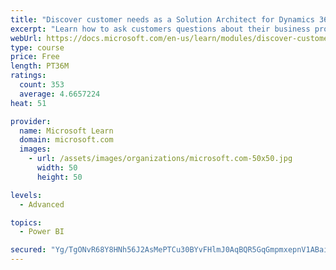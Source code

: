 ```yaml
---
title: "Discover customer needs as a Solution Architect for Dynamics 365 and Power Platform"
excerpt: "Learn how to ask customers questions about their business processes and feature requirements to create a viable solution."
webUrl: https://docs.microsoft.com/en-us/learn/modules/discover-customer-needs/
type: course
price: Free
length: PT36M
ratings:
  count: 353
  average: 4.6657224
heat: 51

provider:
  name: Microsoft Learn
  domain: microsoft.com
  images:
    - url: /assets/images/organizations/microsoft.com-50x50.jpg
      width: 50
      height: 50

levels:
  - Advanced

topics:
  - Power BI

secured: "Yg/TgONvR68Y8HNh56J2AsMePTCu30BYvFHlmJ0AqBQR5GqGmpmxepnV1ABaijsnd3edDRY4vDScBWNfuebQgNZY1Yg2DYVItiyDhgEYbCQJfZTwYZLc2xZRTTBUO21Ni6G7S+wdPxCoeZFcOYNKe2iBGKp5wvSa6HQ8Yq01usFOkvp1/EWJaXJH6OJ4iqJXvErW8rgw7T/ZdoYxNC3lriePcL0YHxR2Qd0mOczb1isgIGdZC9nRdx0Di3CKQT/xIVlu9WUNQlpgzyG17xB6zMnD7JdVBfPP6SU7TJfKVHVyIW+ZE4blMDotUpByvz9kPDU/os7qXb81QA3+7osacnZleM55bMhrO60UowXqsMSIVT8NouIzfSDEEhrCrt3IQaHe/FBKSk3+v1zvPN5ICg==;54vfGCX6TmWPtU355c8jHg=="
---
```


